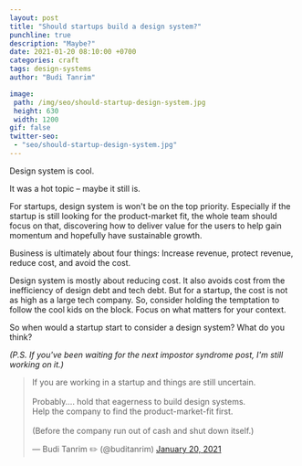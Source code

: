 ```yaml
---
layout: post
title: "Should startups build a design system?"
punchline: true
description: "Maybe?"
date: 2021-01-20 08:10:00 +0700
categories: craft
tags: design-systems
author: "Budi Tanrim"

image:
 path: /img/seo/should-startup-design-system.jpg
 height: 630
 width: 1200
gif: false
twitter-seo: 
 - "seo/should-startup-design-system.jpg"
---
```


Design system is cool.

It was a hot topic – maybe it still is.

For startups, design system is won't be on the top priority. Especially if the startup is still looking for the product-market fit, the whole team should focus on that, discovering how to deliver value for the users to help gain momentum and hopefully have sustainable growth.

Business is ultimately about four things: Increase revenue, protect revenue, reduce cost, and avoid the cost.

Design system is mostly about reducing cost. It also avoids cost from the inefficiency of design debt and tech debt. But for a startup, the cost is not as high as a large tech company. So, consider holding the temptation to follow the cool kids on the block. Focus on what matters for your context.

So when would a startup start to consider a design system? What do you think?

*(P.S. If you've been waiting for the next impostor syndrome post, I'm still working on it.)*

<blockquote class="twitter-tweet"><p lang="en" dir="ltr">If you are working in a startup and things are still uncertain.<br><br>Probably.... hold that eagerness to build design systems.<br>Help the company to find the product-market-fit first.<br><br>(Before the company run out of cash and shut down itself.)</p>&mdash; Budi Tanrim ✏️ (@buditanrim) <a href="https://twitter.com/buditanrim/status/1351732402368913408?ref_src=twsrc%5Etfw">January 20, 2021</a></blockquote> <script async src="https://platform.twitter.com/widgets.js" charset="utf-8"></script>


